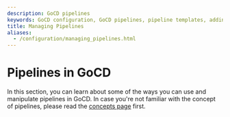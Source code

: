 ```yaml
---
description: GoCD pipelines
keywords: GoCD configuration, GoCD pipelines, pipeline templates, adding stages to pipelines, adding materials to pipelines, clone pipelines, denylist, adding jobs to pipelines
title: Managing Pipelines
aliases:
  - /configuration/managing_pipelines.html
---
```


# Pipelines in GoCD

In this section, you can learn about some of the ways you can use and manipulate pipelines in GoCD. In case you're not familiar with the concept of pipelines, please read the [concepts page](../introduction/concepts_in_go.html) first.

